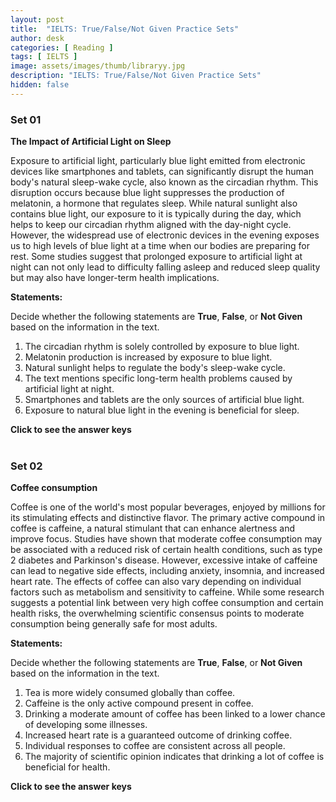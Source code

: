 ```yaml
---
layout: post
title:  "IELTS: True/False/Not Given Practice Sets"
author: desk
categories: [ Reading ]
tags: [ IELTS ]
image: assets/images/thumb/libraryy.jpg
description: "IELTS: True/False/Not Given Practice Sets"
hidden: false
---
```


### Set 01

**The Impact of Artificial Light on Sleep**

Exposure to artificial light, particularly blue light emitted from electronic devices like smartphones and tablets, can significantly disrupt the human body's natural sleep-wake cycle, also known as the circadian rhythm. This disruption occurs because blue light suppresses the production of melatonin, a hormone that regulates sleep. While natural sunlight also contains blue light, our exposure to it is typically during the day, which helps to keep our circadian rhythm aligned with the day-night cycle. However, the widespread use of electronic devices in the evening exposes us to high levels of blue light at a time when our bodies are preparing for rest. Some studies suggest that prolonged exposure to artificial light at night can not only lead to difficulty falling asleep and reduced sleep quality but may also have longer-term health implications.

**Statements:**

Decide whether the following statements are **True**, **False**, or **Not Given** based on the information in the text.

1.  The circadian rhythm is solely controlled by exposure to blue light.
2.  Melatonin production is increased by exposure to blue light.
3.  Natural sunlight helps to regulate the body's sleep-wake cycle.
4.  The text mentions specific long-term health problems caused by artificial light at night.
5.  Smartphones and tablets are the only sources of artificial blue light.
6.  Exposure to natural blue light in the evening is beneficial for sleep.

<div onclick="klikaj('tfng1')"><span><b>Click to see the answer keys</b></span></div>
<div id="tfng1" style="visibility: hidden">
<b>1F 2F 3T 4F 5F 6NG</b>
</div>
<script>
function klikaj(i) {
    document.getElementById(i).style.visibility='visible';
}
</script>


### Set 02

**Coffee consumption**

Coffee is one of the world's most popular beverages, enjoyed by millions for its stimulating effects and distinctive flavor. The primary active compound in coffee is caffeine, a natural stimulant that can enhance alertness and improve focus. Studies have shown that moderate coffee consumption may be associated with a reduced risk of certain health conditions, such as type 2 diabetes and Parkinson's disease. However, excessive intake of caffeine can lead to negative side effects, including anxiety, insomnia, and increased heart rate. The effects of coffee can also vary depending on individual factors such as metabolism and sensitivity to caffeine. While some research suggests a potential link between very high coffee consumption and certain health risks, the overwhelming scientific consensus points to moderate consumption being generally safe for most adults.

**Statements:**

Decide whether the following statements are **True**, **False**, or **Not Given** based on the information in the text.

1.  Tea is more widely consumed globally than coffee.
2.  Caffeine is the only active compound present in coffee.
3.  Drinking a moderate amount of coffee has been linked to a lower chance of developing some illnesses.
4.  Increased heart rate is a guaranteed outcome of drinking coffee.
5.  Individual responses to coffee are consistent across all people.
6.  The majority of scientific opinion indicates that drinking a lot of coffee is beneficial for health.

<div onclick="klikaj('tfng2')"><span><b>Click to see the answer keys</b></span></div>
<div id="tfng2" style="visibility: hidden">
<b>1NG 2F 3T 4F 5F 6F</b>
</div>
